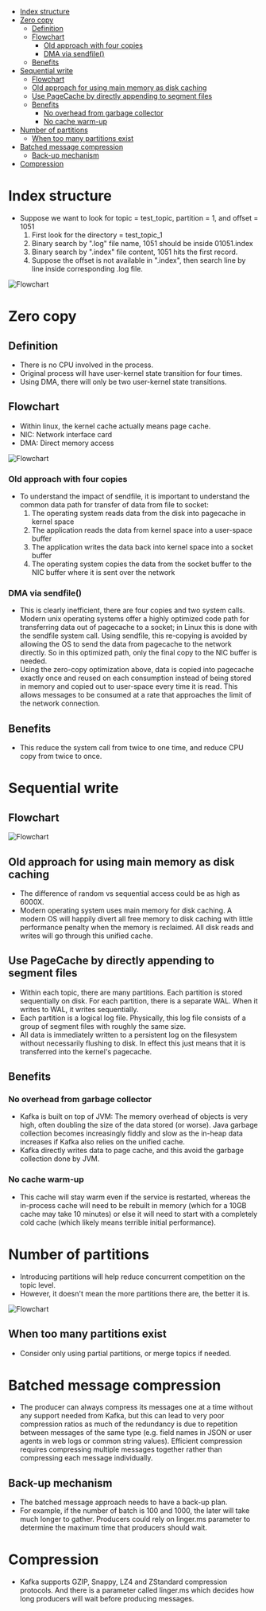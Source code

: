 - [Index structure](#index-structure)
- [Zero copy](#zero-copy)
  - [Definition](#definition)
  - [Flowchart](#flowchart)
    - [Old approach with four copies](#old-approach-with-four-copies)
    - [DMA via sendfile()](#dma-via-sendfile)
  - [Benefits](#benefits)
- [Sequential write](#sequential-write)
  - [Flowchart](#flowchart-1)
  - [Old approach for using main memory as disk caching](#old-approach-for-using-main-memory-as-disk-caching)
  - [Use PageCache by directly appending to segment files](#use-pagecache-by-directly-appending-to-segment-files)
  - [Benefits](#benefits-1)
    - [No overhead from garbage collector](#no-overhead-from-garbage-collector)
    - [No cache warm-up](#no-cache-warm-up)
- [Number of partitions](#number-of-partitions)
  - [When too many partitions exist](#when-too-many-partitions-exist)
- [Batched message compression](#batched-message-compression)
  - [Back-up mechanism](#back-up-mechanism)
- [Compression](#compression)

# Index structure
* Suppose we want to look for topic = test_topic, partition = 1, and offset = 1051
  1. First look for the directory = test_topic_1
  2. Binary search by ".log" file name, 1051 should be inside 01051.index
  3. Binary search by ".index" file content, 1051 hits the first record. 
  4. Suppose the offset is not available in ".index", then search line by line inside corresponding .log file. 

![Flowchart](../.gitbook/assets/messageQueue_kafka_indexStructure.png) 

# Zero copy
## Definition
* There is no CPU involved in the process. 
* Original process will have user-kernel state transition for four times. 
* Using DMA, there will only be two user-kernel state transitions. 

## Flowchart
* Within linux, the kernel cache actually means page cache. 
* NIC: Network interface card
* DMA: Direct memory access

![Flowchart](../.gitbook/assets/messageQueue_zeroCopy.png) 

### Old approach with four copies
* To understand the impact of sendfile, it is important to understand the common data path for transfer of data from file to socket:
  1. The operating system reads data from the disk into pagecache in kernel space
  2. The application reads the data from kernel space into a user-space buffer
  3. The application writes the data back into kernel space into a socket buffer
  4. The operating system copies the data from the socket buffer to the NIC buffer where it is sent over the network

### DMA via sendfile()
* This is clearly inefficient, there are four copies and two system calls. Modern unix operating systems offer a highly optimized code path for transferring data out of pagecache to a socket; in Linux this is done with the sendfile system call. Using sendfile, this re-copying is avoided by allowing the OS to send the data from pagecache to the network directly. So in this optimized path, only the final copy to the NIC buffer is needed. 
* Using the zero-copy optimization above, data is copied into pagecache exactly once and reused on each consumption instead of being stored in memory and copied out to user-space every time it is read. This allows messages to be consumed at a rate that approaches the limit of the network connection.

## Benefits
* This reduce the system call from twice to one time, and reduce CPU copy from twice to once. 

# Sequential write
## Flowchart

![Flowchart](../.gitbook/assets/messageQueue_kafka_sequentialWrite.png) 

## Old approach for using main memory as disk caching
* The difference of random vs sequential access could be as high as 6000X. 
* Modern operating system uses main memory for disk caching. A modern OS will happily divert all free memory to disk caching with little performance penalty when the memory is reclaimed. All disk reads and writes will go through this unified cache.

## Use PageCache by directly appending to segment files
* Within each topic, there are many partitions. Each partition is stored sequentially on disk. For each partition, there is a separate WAL. When it writes to WAL, it writes sequentially. 
* Each partition is a logical log file. Physically, this log file consists of a group of segment files with roughly the same size. 
* All data is immediately written to a persistent log on the filesystem without necessarily flushing to disk. In effect this just means that it is transferred into the kernel's pagecache.

## Benefits
### No overhead from garbage collector
* Kafka is built on top of JVM: The memory overhead of objects is very high, often doubling the size of the data stored (or worse). Java garbage collection becomes increasingly fiddly and slow as the in-heap data increases if Kafka also relies on the unified cache. 
* Kafka directly writes data to page cache, and this avoid the garbage collection done by JVM. 

### No cache warm-up
* This cache will stay warm even if the service is restarted, whereas the in-process cache will need to be rebuilt in memory (which for a 10GB cache may take 10 minutes) or else it will need to start with a completely cold cache (which likely means terrible initial performance).

# Number of partitions
* Introducing partitions will help reduce concurrent competition on the topic level. 
* However, it doesn't mean the more partitions there are, the better it is. 

![Flowchart](../.gitbook/assets/messageQueue_kafka_numPartitions.png) 

## When too many partitions exist
* Consider only using partial partitions, or merge topics if needed. 

# Batched message compression
* The producer can always compress its messages one at a time without any support needed from Kafka, but this can lead to very poor compression ratios as much of the redundancy is due to repetition between messages of the same type (e.g. field names in JSON or user agents in web logs or common string values). Efficient compression requires compressing multiple messages together rather than compressing each message individually.

## Back-up mechanism
* The batched message approach needs to have a back-up plan. 
* For example, if the number of batch is 100 and 1000, the later will take much longer to gather. Producers could rely on linger.ms parameter to determine the maximum time that producers should wait. 

# Compression
* Kafka supports GZIP, Snappy, LZ4 and ZStandard compression protocols. And there is a parameter called linger.ms which decides how long producers will wait before producing messages. 
